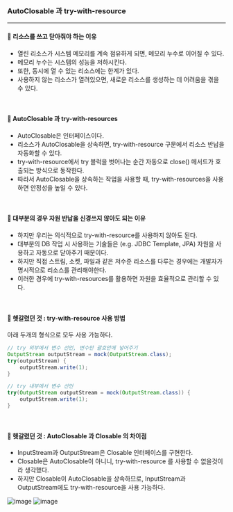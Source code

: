 ### AutoClosable 과 try-with-resource

---

#### 🔸 리소스를 쓰고 닫아줘야 하는 이유
- 열린 리소스가 시스템 메모리를 계속 점유하게 되면, 메모리 누수로 이어질 수 있다.
- 메모리 누수는 시스템의 성능을 저하시킨다.
- 또한, 동시에 열 수 있는 리소스에는 한계가 있다.
- 사용하지 않는 리소스가 열려있으면, 새로운 리소스를 생성하는 데 어려움을 겪을 수 있다.

<br>

#### 🔸 AutoClosable 과 try-with-resources
- AutoClosable은 인터페이스이다.
- 리소스가 AutoClosable을 상속하면, try-with-resource 구문에서 리소스 반납을 자동화할 수 있다.
- try-with-resource에서 try 블럭을 벗어나는 순간 자동으로 close() 메서드가 호출되는 방식으로 동작한다.
- 따라서 AutoClosable을 상속하는 작업을 사용할 때, try-with-resources을 사용하면 안정성을 높일 수 있다.

<br>

#### 🔸 대부분의 경우 자원 반납을 신경쓰지 않아도 되는 이유
- 하지만 우리는 의식적으로 try-with-resource를 사용하지 않아도 된다.
- 대부분의 DB 작업 시 사용하는 기술들은 (e.g. JDBC Template, JPA) 자원을 사용하고 자동으로 닫아주기 때문이다.
- 하지만 직접 스트림, 소켓, 파일과 같은 저수준 리소스를 다루는 경우에는 개발자가 명시적으로 리소스를 관리해야한다.
- 이러한 경우에 try-with-resources를 활용하면 자원을 효율적으로 관리할 수 있다.

<br>


#### 🔸 헷갈렸던 것 : try-with-resource 사용 방법

아래 두개의 형식으로 모두 사용 가능하다.
```java
// try 외부에서 변수 선언, 변수만 괄호안에 넣어주기
OutputStream outputStream = mock(OutputStream.class);
try(outputStream) {
    outputStream.write(1);
}
```

```java
// try 내부에서 변수 선언
try(OutputStream outputStream = mock(OutputStream.class)) {
    outputStream.write(1);
}
```

<br>

#### 🔸 헷갈렸던 것 : AutoClosable 과 Closable 의 차이점
- InputStream과 OutputStream은 Closable 인터페이스를 구현한다.
- Closable은 AutoClosable이 아니니, try-with-resource 를 사용할 수 없을것이라 생각했다.
- 하지만 Closable이 AutoClosable을 상속하므로, InputStream과 OutputStream에도 try-with-resource을 사용 가능하다.

![image](https://github.com/user-attachments/assets/c5c10c31-a3dc-4e4f-b965-fa6c894381f8)
![image](https://github.com/user-attachments/assets/f61b830e-64b6-43c5-b336-074bbc9a0110)
